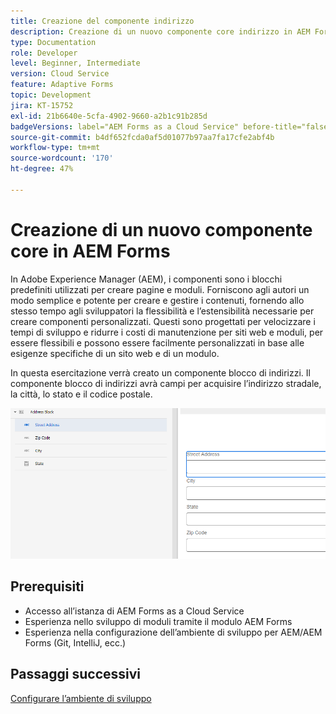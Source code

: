 ```yaml
---
title: Creazione del componente indirizzo
description: Creazione di un nuovo componente core indirizzo in AEM Forms as a Cloud Service
type: Documentation
role: Developer
level: Beginner, Intermediate
version: Cloud Service
feature: Adaptive Forms
topic: Development
jira: KT-15752
exl-id: 21b6640e-5cfa-4902-9660-a2b1c91b285d
badgeVersions: label="AEM Forms as a Cloud Service" before-title="false"
source-git-commit: b4df652fcda0af5d01077b97aa7fa17cfe2abf4b
workflow-type: tm+mt
source-wordcount: '170'
ht-degree: 47%

---
```


# Creazione di un nuovo componente core in AEM Forms

In Adobe Experience Manager (AEM), i componenti sono i blocchi predefiniti utilizzati per creare pagine e moduli. Forniscono agli autori un modo semplice e potente per creare e gestire i contenuti, fornendo allo stesso tempo agli sviluppatori la flessibilità e l’estensibilità necessarie per creare componenti personalizzati. Questi sono progettati per velocizzare i tempi di sviluppo e ridurre i costi di manutenzione per siti web e moduli, per essere flessibili e possono essere facilmente personalizzati in base alle esigenze specifiche di un sito web e di un modulo.

In questa esercitazione verrà creato un componente blocco di indirizzi. Il componente blocco di indirizzi avrà campi per acquisire l’indirizzo stradale, la città, lo stato e il codice postale.

![indirizzo-finale](assets/final-address-component.png)

## Prerequisiti

* Accesso all’istanza di AEM Forms as a Cloud Service
* Esperienza nello sviluppo di moduli tramite il modulo AEM Forms
* Esperienza nella configurazione dell’ambiente di sviluppo per AEM/AEM Forms (Git, IntelliJ, ecc.)

## Passaggi successivi

[Configurare l’ambiente di sviluppo](./set-up.md)
